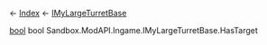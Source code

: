 ← [Index](Api-Index) ← [IMyLargeTurretBase](Sandbox.ModAPI.Ingame.IMyLargeTurretBase)

[bool](System.Boolean) bool Sandbox.ModAPI.Ingame.IMyLargeTurretBase.HasTarget